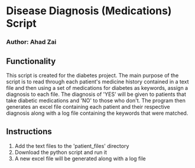 # Disease Diagnosis (Medications) Script
### Author: Ahad Zai
## Functionality
This script is created for the diabetes project. The main purpose of the script is to read through each patient's medicine history contained in a text file and then using a set of medications for diabetes as keywords, assign a diagnosis to each file. The diagnosis of 'YES' will be given to patients that take diabetic medications and 'NO' to those who don't. The program then generates an excel file containing each patient and their respective diagnosis along with a log file containing the keywords that were matched.
## Instructions
1) Add the text files to the 'patient_files' directory
2) Download the python script and run it
3) A new excel file will be generated along with a log file

